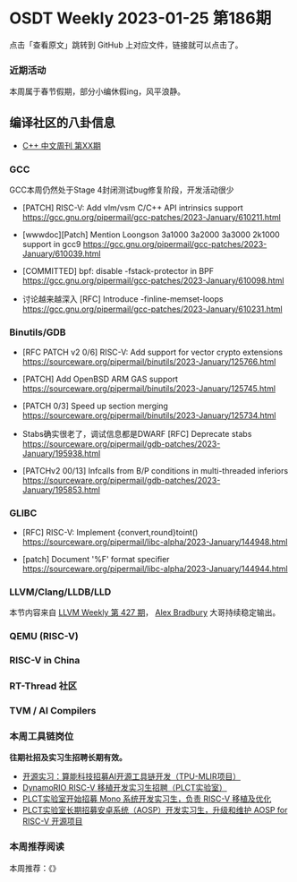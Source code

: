 # OSDT Weekly 2023-01-25 第186期

点击「查看原文」跳转到 GitHub 上对应文件，链接就可以点击了。

### 近期活动

本周属于春节假期，部分小编休假ing，风平浪静。

## 编译社区的八卦信息

- [C++ 中文周刊 第XX期]()

### GCC

GCC本周仍然处于Stage 4封闭测试bug修复阶段，开发活动很少
- [PATCH] RISC-V: Add vlm/vsm C/C++ API intrinsics support
  https://gcc.gnu.org/pipermail/gcc-patches/2023-January/610211.html

- [wwwdoc][Patch] Mention Loongson 3a1000 3a2000 3a3000 2k1000 support in gcc9
  https://gcc.gnu.org/pipermail/gcc-patches/2023-January/610039.html

- [COMMITTED] bpf: disable -fstack-protector in BPF
  https://gcc.gnu.org/pipermail/gcc-patches/2023-January/610098.html

- 讨论越来越深入 [RFC] Introduce -finline-memset-loops
  https://gcc.gnu.org/pipermail/gcc-patches/2023-January/610231.html

### Binutils/GDB

- [RFC PATCH v2 0/6] RISC-V: Add support for vector crypto extensions
  https://sourceware.org/pipermail/binutils/2023-January/125766.html

- [PATCH] Add OpenBSD ARM GAS support
  https://sourceware.org/pipermail/binutils/2023-January/125745.html

- [PATCH 0/3] Speed up section merging
  https://sourceware.org/pipermail/binutils/2023-January/125734.html

- Stabs确实很老了，调试信息都是DWARF
  [RFC] Deprecate stabs
  https://sourceware.org/pipermail/gdb-patches/2023-January/195938.html

- [PATCHv2 00/13] Infcalls from B/P conditions in multi-threaded inferiors
  https://sourceware.org/pipermail/gdb-patches/2023-January/195853.html

### GLIBC

- [RFC] RISC-V: Implement {convert,round}toint()
  https://sourceware.org/pipermail/libc-alpha/2023-January/144948.html

- [patch] Document '%F' format specifier
  https://sourceware.org/pipermail/libc-alpha/2023-January/144944.html

### LLVM/Clang/LLDB/LLD

本节内容来自 [LLVM Weekly 第 427 期](http://llvmweekly.org/issue/427)，
[Alex Bradbury](https://www.linkedin.com/in/alex-bradbury/) 大哥持续稳定输出。

### QEMU (RISC-V)

### RISC-V in China

### RT-Thread 社区

### TVM / AI Compilers

### 本周工具链岗位

**往期社招及实习生招聘长期有效。**

- [开源实习：算能科技招募AI开源工具链开发（TPU-MLIR项目）](https://mp.weixin.qq.com/s/IBJh0ip4k11PzIMZecsWSw)
- [DynamoRIO RISC-V 移植开发实习生招聘（PLCT实验室）](https://mp.weixin.qq.com/s/J_5TjT6DOqeOXJXQI5VQxw)
- [PLCT实验室开始招募 Mono 系统开发实习生，负责 RISC-V 移植及优化](https://mp.weixin.qq.com/s/whEW7Hay1jIP1tBzIPay1A)
- [PLCT实验室长期招募安卓系统（AOSP）开发实习生，升级和维护 AOSP for RISC-V 开源项目](https://mp.weixin.qq.com/s/dJP2cEB1nex2inR5c-cJog)


### 本周推荐阅读

本周推荐：《》
